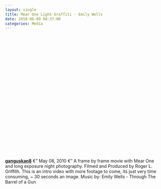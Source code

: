 ```yaml
---
layout: single
title: Mear One Light Graffiti - Emily Wells
date: 2010-06-09 08:37:00
categories: Media
---
```

<object classid="clsid:d27cdb6e-ae6d-11cf-96b8-444553540000" width="640" height="385" codebase="http://download.macromedia.com/pub/shockwave/cabs/flash/swflash.cab#version=6,0,40,0"><param name="allowFullScreen" value="true" /><param name="allowScriptAccess" value="always" /><param name="src" value="http://www.youtube.com/v/HEdrGx7ZvB4&amp;color1=0xb1b1b1&amp;color2=0xd0d0d0&amp;hl=en_US&amp;feature=player_embedded&amp;fs=1" /><param name="allowfullscreen" value="true" /><embed type="application/x-shockwave-flash" width="640" height="385" src="http://www.youtube.com/v/HEdrGx7ZvB4&amp;color1=0xb1b1b1&amp;color2=0xd0d0d0&amp;hl=en_US&amp;feature=player_embedded&amp;fs=1" allowscriptaccess="always" allowfullscreen="true"></embed></object>

<a href="http://www.youtube.com/user/ganguskan8"><strong>ganguskan8</strong></a> €” May 08, 2010 €” A frame by frame movie with Mear One and long exposure night photography. Filmed and Produced by Roger L. Griffith. This is an intro video with more footage to come, its just very time consuming, ~ 30 seconds an image. Music by: Emily Wells - Through The Barrel of a Gun
